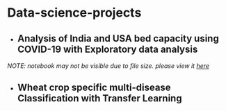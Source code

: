 # Data-science-projects

* ## Analysis of India and USA bed capacity using COVID-19 with Exploratory data analysis
<i>NOTE: notebook may not be visible due to file size. please view it <a href = "https://nbviewer.org/github/OmkarDhekane/Data-science-projects/blob/main/USA_India_beds_analysis_omkar%28PICT%29.ipynb" target="_blank" >here</a></i> 

* ## Wheat crop specific multi-disease Classification with Transfer Learning


